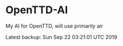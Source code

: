 # OpenTTD-AI
My AI for OpenTTD, will use primarily air

Latest backup: Sun Sep 22 03:21:01 UTC 2019

